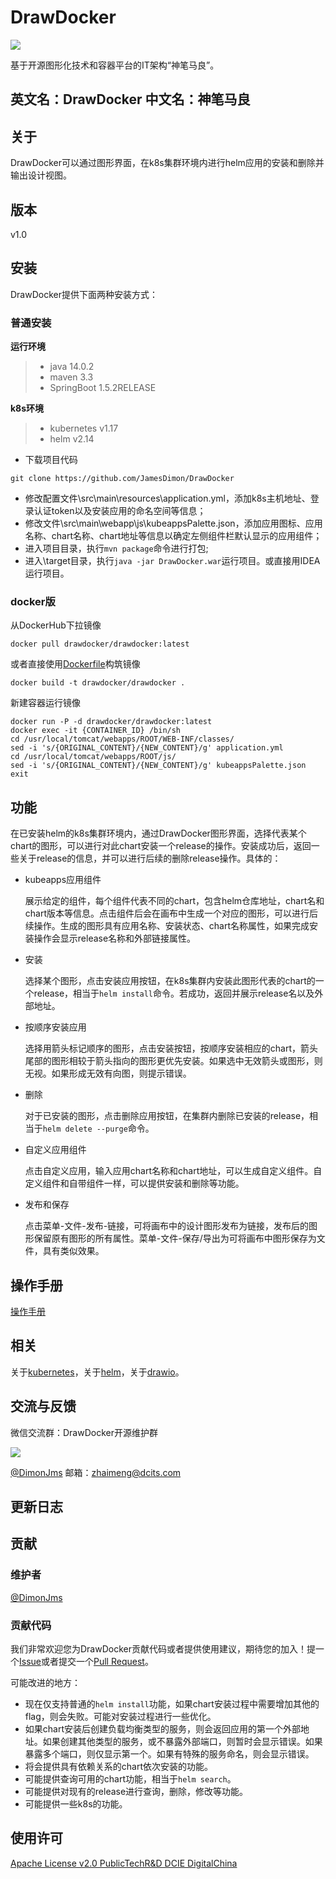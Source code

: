 # DrawDocker

![](https://img.shields.io/badge/bitnami应用商店-DrawDocker-blue.svg)

基于开源图形化技术和容器平台的IT架构“神笔马良”。

## 英文名：DrawDocker  中文名：神笔马良

## 关于
DrawDocker可以通过图形界面，在k8s集群环境内进行helm应用的安装和删除并输出设计视图。

## 版本
v1.0

## 安装
DrawDocker提供下面两种安装方式：
### 普通安装

 **运行环境**
 > - java 14.0.2
 > - maven 3.3
 > - SpringBoot 1.5.2RELEASE

 **k8s环境**
  > - kubernetes v1.17
  > - helm v2.14

* 下载项目代码
```
git clone https://github.com/JamesDimon/DrawDocker 
```
* 修改配置文件\src\main\resources\application.yml，添加k8s主机地址、登录认证token以及安装应用的命名空间等信息；
* 修改文件\src\main\webapp\js\kubeappsPalette.json，添加应用图标、应用名称、chart名称、chart地址等信息以确定左侧组件栏默认显示的应用组件；
* 进入项目目录，执行`mvn package`命令进行打包;
* 进入\target目录，执行`java -jar DrawDocker.war`运行项目。或直接用IDEA运行项目。

### docker版
从DockerHub下拉镜像
```
docker pull drawdocker/drawdocker:latest
```
或者直接使用[Dockerfile](https://github.com/JamesDimon/DrawDocker/blob/main/Dockerfile)构筑镜像
```
docker build -t drawdocker/drawdocker .
```
新建容器运行镜像
```
docker run -P -d drawdocker/drawdocker:latest
docker exec -it {CONTAINER_ID} /bin/sh
cd /usr/local/tomcat/webapps/ROOT/WEB-INF/classes/
sed -i 's/{ORIGINAL_CONTENT}/{NEW_CONTENT}/g' application.yml
cd /usr/local/tomcat/webapps/ROOT/js/
sed -i 's/{ORIGINAL_CONTENT}/{NEW_CONTENT}/g' kubeappsPalette.json
exit
```

## 功能
在已安装helm的k8s集群环境内，通过DrawDocker图形界面，选择代表某个chart的图形，可以进行对此chart安装一个release的操作。安装成功后，返回一些关于release的信息，并可以进行后续的删除release操作。具体的：
* kubeapps应用组件

  展示给定的组件，每个组件代表不同的chart，包含helm仓库地址，chart名和chart版本等信息。点击组件后会在画布中生成一个对应的图形，可以进行后续操作。生成的图形具有应用名称、安装状态、chart名称属性，如果完成安装操作会显示release名称和外部链接属性。
* 安装

  选择某个图形，点击安装应用按钮，在k8s集群内安装此图形代表的chart的一个release，相当于`helm install`命令。若成功，返回并展示release名以及外部地址。
* 按顺序安装应用

  选择用箭头标记顺序的图形，点击安装按钮，按顺序安装相应的chart，箭头尾部的图形相较于箭头指向的图形更优先安装。如果选中无效箭头或图形，则无视。如果形成无效有向图，则提示错误。
* 删除

  对于已安装的图形，点击删除应用按钮，在集群内删除已安装的release，相当于`helm delete --purge`命令。
* 自定义应用组件

  点击自定义应用，输入应用chart名称和chart地址，可以生成自定义组件。自定义组件和自带组件一样，可以提供安装和删除等功能。
* 发布和保存

  点击菜单-文件-发布-链接，可将画布中的设计图形发布为链接，发布后的图形保留原有图形的所有属性。菜单-文件-保存/导出为可将画布中图形保存为文件，具有类似效果。

## 操作手册

[操作手册](https://github.com/JamesDimon/DrawDocker/blob/main/OperationManual.md)

## 相关
关于[kubernetes](https://github.com/kubernetes/kubernetes/)，关于[helm](https://github.com/helm/helm/)，关于[drawio](https://github.com/jgraph/drawio/)。

## 交流与反馈
微信交流群：DrawDocker开源维护群

![](https://github.com/JamesDimon/DrawDocker/blob/main/img/weixin.jpg)

[@DimonJms](https://github.com/JamesDimon) 邮箱：zhaimeng@dcits.com
## 更新日志

## 贡献
### 维护者
[@DimonJms](https://github.com/JamesDimon)
### 贡献代码
我们非常欢迎您为DrawDocker贡献代码或者提供使用建议，期待您的加入！提一个[Issue](https://github.com/JamesDimon/DrawDocker/issues/new)或者提交一个[Pull Request](https://github.com/JamesDimon/DrawDocker/pulls)。

可能改进的地方：
* 现在仅支持普通的`helm install`功能，如果chart安装过程中需要增加其他的flag，则会失败。可能对安装过程进行一些优化。
* 如果chart安装后创建负载均衡类型的服务，则会返回应用的第一个外部地址。如果创建其他类型的服务，或不暴露外部端口，则暂时会显示错误。如果暴露多个端口，则仅显示第一个。如果有特殊的服务命名，则会显示错误。
* 将会提供具有依赖关系的chart依次安装的功能。
* 可能提供查询可用的chart功能，相当于`helm search`。
* 可能提供对现有的release进行查询，删除，修改等功能。
* 可能提供一些k8s的功能。

## 使用许可
[Apache License v2.0 PublicTechR&D DCIE DigitalChina](https://github.com/JamesDimon/DrawDocker/blob/main/LICENSE)
